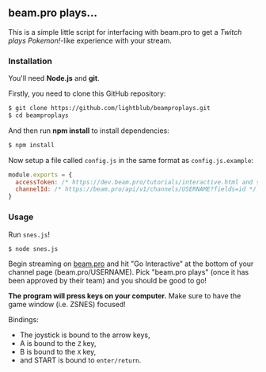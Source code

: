 ## beam.pro plays...

This is a simple little script for interfacing with beam.pro to get a _Twitch plays Pokemon!_-like experience with your stream.

### Installation
You'll need **Node.js** and **git**.

Firstly, you need to clone this GitHub repository:
```sh
$ git clone https://github.com/lightblub/beamproplays.git
$ cd beamproplays
```

And then run **npm install** to install dependencies:
```sh
$ npm install
```

Now setup a file called `config.js` in the same format as `config.js.example`:
```js
module.exports = {
  accessToken: /* https://dev.beam.pro/tutorials/interactive.html and scroll down to get access token (click link in nodejs code snippet) */,
  channelId: /* https://beam.pro/api/v1/channels/USERNAME?fields=id */,
}
```

### Usage
Run `snes.js`!
```sh
$ node snes.js
```

Begin streaming on [beam.pro](https://beam.pro/) and hit "Go Interactive" at the bottom of your channel page (beam.pro/USERNAME). Pick "beam.pro plays" (once it has been approved by their team) and you should be good to go!

**The program will press keys on your computer.** Make sure to have the game window (i.e. ZSNES) focused!

Bindings:
- The joystick is bound to the arrow keys,
- A is bound to the `Z` key,
- B is bound to the `X` key,
- and START is bound to `enter/return`.

